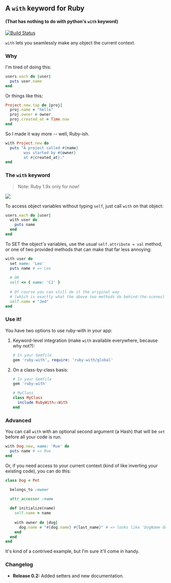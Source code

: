 ## A `with` keyword for Ruby
#### (That has nothing to do with python's `with` keyword)

[![Build Status](https://travis-ci.org/colinyoung/ruby-with.png?branch=master)](https://travis-ci.org/colinyoung/ruby-with)

`with` lets you seamlessly make any object the current context.

### Why

I'm tired of doing this:

```ruby
users.each do |user|
  puts user.name
end
```

Or things like this:

```ruby
Project.new.tap do |proj|
  proj.name = "hello"
  proj.owner = owner
  proj.created_at = Time.now
end
```

So I made it way more -- well, Ruby-ish.

```ruby
with Project.new do
  puts "A project called #{name}
  		was started by #{owner}
  		at #{created_at}."
end
```

### The `with` keyword

> Note: Ruby 1.9x only for now!

![](http://i.imgur.com/0FIK5.png)

To access object variables without typing `self`, just call `with` on that object:

```ruby
users.each do |user|
  with user do
    puts name
  end
end
```

To SET the object's variables, use the usual `self.attribute = val` method, or one 
of two provided methods that can make that far less annoying:

```ruby
with user do
  set name: 'Leo'
  puts name # => Leo
  
  # OR
  self <= { name: 'CJ' }
  
  # Of course you can still do it the original way
  # (which is exactly what the above two methods do behind-the-scenes)
  self.name = "Jed"
end
```

### Use it!

You have two options to use ruby-with in your app:

1. Keyword-level integration (make `with` available everywhere, because why not?):

   ```ruby
   # In your Gemfile
   gem 'ruby-with', require: 'ruby-with/global'
   ```
2. On a class-by-class basis:
   
   ```ruby
   # In your Gemfile
   gem 'ruby-with'
   
   # MyClass
   class MyClass
     include RubyWith::With
   end
   ```
   
### Advanced

You can call `with` with an optional second argument (a Hash) that will be `set` before all your code is run.

```ruby
with Dog.new, name: 'Rue' do
  puts name # => Rue
end
```

Or, if you need access to your current context (kind of like inverting your existing code), you can do this:

```ruby
class Dog < Pet

  belongs_to :owner

  attr_accessor :name
  
  def initialize(name)
    self.name = name
  
	with owner do |dog|
	  dog.name = "#{dog.name} #{last_name}" # => looks like 'DogName OwnerLastName'
	end
  end
end

```

It's kind of a contrived example, but I'm sure it'll come in handy.

### Changelog

* **Release 0.2:** Added setters and new documentation.